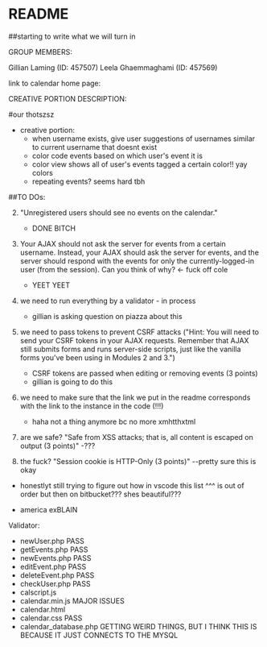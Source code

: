 # README #

##starting to write what we will turn in

GROUP MEMBERS:

Gillian Laming (ID: 457507)
Leela Ghaemmaghami (ID: 457569)

link to calendar home page: 

CREATIVE PORTION DESCRIPTION:

#our thotszsz 

* creative portion:
    - when username exists, give user suggestions of usernames similar to current username that doesnt exist
    - color code events based on which user's event it is
    - color view shows all of user's events tagged a certain color!! yay colors
    - repeating events? seems hard tbh

##TO DOs:

2. "Unregistered users should see no events on the calendar." 
    - DONE BITCH

4. Your AJAX should not ask the server for events from a certain username. Instead, your AJAX should ask the server for events, and the server should respond with the events for only the currently-logged-in user (from the session). Can you think of why? <- fuck off cole
    - YEET YEET 

5. we need to run everything by a validator - in process 
    - gillian is asking question on piazza about this

7. we need to pass tokens to prevent CSRF attacks ("Hint: You will need to send your CSRF tokens in your AJAX requests. Remember that AJAX still submits forms and runs server-side scripts, just like the vanilla forms you've been using in Modules 2 and 3.")
    - CSRF tokens are passed when editing or removing events (3 points)
    - gillian is going to do this

8. we need to make sure that the link we put in the readme corresponds with the link to the instance in the code (!!!) 
    - haha not a thing anymore bc no more xmhtthxtml

9. are we safe? "Safe from XSS attacks; that is, all content is escaped on output (3 points)" -???

11. the fuck? "Session cookie is HTTP-Only (3 points)" --pretty sure this is okay 


*   honestlyt still trying to figure out how in vscode this list ^^^ is out of order but then on bitbucket??? shes beautiful??? 
 -  america exBLAIN

Validator:

- newUser.php PASS
- getEvents.php PASS
- newEvents.php PASS
- editEvent.php PASS
- deleteEvent.php PASS
- checkUser.php PASS
- calscript.js 
- calendar.min.js MAJOR ISSUES
- calendar.html 
- calendar.css PASS
- calendar_database.php GETTING WEIRD THINGS, BUT I THINK THIS IS BECAUSE IT JUST CONNECTS TO THE MYSQL


